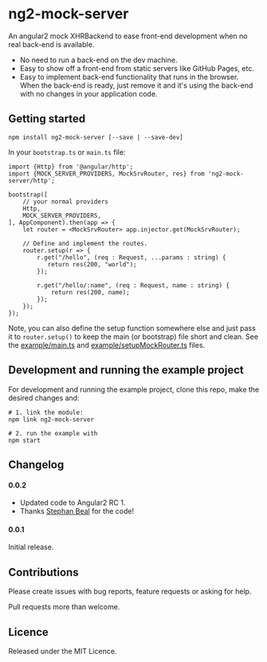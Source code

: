 ng2-mock-server
===============

An angular2 mock XHRBackend to ease front-end development when no real back-end is available.

- No need to run a back-end on the dev machine.
- Easy to show off a front-end from static servers like GitHub Pages, etc.
- Easy to implement back-end functionality that runs in the browser. When the back-end is ready, just remove it and it's using the back-end with no changes in your application code.

Getting started
---------------

    npm install ng2-mock-server [--save | --save-dev]

In your `bootstrap.ts` or `main.ts` file:

    import {Http} from '@angular/http';
    import {MOCK_SERVER_PROVIDERS, MockSrvRouter, res} from 'ng2-mock-server/http';

    bootstrap([
        // your normal providers
        Http,
        MOCK_SERVER_PROVIDERS,
    ], AppComponent).then(app => {
        let router = <MockSrvRouter> app.injector.get(MockSrvRouter);

        // Define and implement the routes.
        router.setup(r => {
            r.get("/hello", (req : Request, ...params : string) {
               return res(200, "world");
            });

            r.get("/hello/:name", (req : Request, name : string) {
                return res(200, name);
            });
        });
    });

Note, you can also define the setup function somewhere else and just pass it to `router.setup()` to keep the main (or bootstrap) file short and clean. See the [example/main.ts](example/main.ts) and [example/setupMockRouter.ts](example/setupMockRouter.ts) files.

Development and running the example project
-------------------------------------------

For development and running the example project, clone this repo, make the desired changes and:

    # 1. link the module:
    npm link ng2-mock-server

    # 2. run the example with
    npm start


Changelog
---------

#### 0.0.2

- Updated code to Angular2 RC 1.
- Thanks [Stephan Beal][sgbeal] for the code!

#### 0.0.1

Initial release.

Contributions
-------------

Please create issues with bug reports, feature requests or asking for help.

Pull requests more than welcome.

Licence
-------

Released under the MIT Licence.

[sgbeal]: https://github.com/sgbeal
